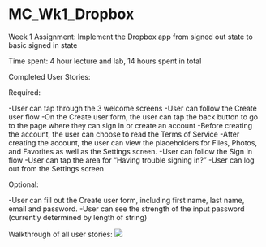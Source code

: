 # MC_Wk1_Dropbox
Week 1 Assignment: Implement the Dropbox app from signed out state to basic signed in state

Time spent: 4 hour lecture and lab, 14 hours spent in total

Completed User Stories:

Required:

-User can tap through the 3 welcome screens
-User can follow the Create user flow
	-On the Create user form, the user can tap the back button to go to the page where they can 	sign in or create an account
	-Before creating the account, the user can choose to read the Terms of Service
	-After creating the account, the user can view the placeholders for Files, Photos, and Favorites 	as well as the Settings screen.
-User can follow the Sign In flow
	-User can tap the area for “Having trouble signing in?”
	-User can log out from the Settings screen
	
Optional:

-User can fill out the Create user form, including first name, last name, email and password.
-User can see the strength of the input password (currently determined by length of string)

Walkthrough of all user stories:
![](http://i.imgur.com/ZlYaiBJ.gif)<br><br>


